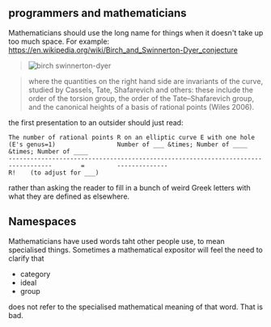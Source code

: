 ## programmers and mathematicians


Mathematicians should use the long name for things when it doesn't take up  too much space. For example: https://en.wikipedia.org/wiki/Birch_and_Swinnerton-Dyer_conjecture

> ![birch swinnerton-dyer](https://wikimedia.org/api/rest_v1/media/math/render/svg/75d5e4413de06db1bbb50613a9614c71d2a76c56)

> where the quantities on the right hand side are invariants of the curve, studied by Cassels, Tate, Shafarevich and others: these include the order of the torsion group, the order of the Tate–Shafarevich group, and the canonical heights of a basis of rational points (Wiles 2006).


the  first presentation to an outsider should just read:

```
The number of rational points R on an elliptic curve E with one hole (E's genus=1)                 Number of ___ &times; Number of ____ &times; Number of ____
----------------------------------------------------------------------------------        =         --------------
R!    (to adjust for ___)                                
```


rather than asking the reader to fill in a bunch of weird Greek letters with what they are defined as elsewhere.











## Namespaces

Mathematicians have used words taht other people use, to mean specialised things. Sometimes a mathematical expositor will feel the need to clarify that

- category
- ideal
- group


does not refer to the specialised mathematical meaning of that word. That is bad.
